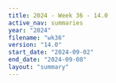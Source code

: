 ```yaml
---
title: 2024 - Week 36 - 14.0
active_nav: summaries
year: "2024"
filename: "wk36"
version: "14.0"
start_date: "2024-09-02"
end_date: "2024-09-08"
layout: "summary"
---
```

